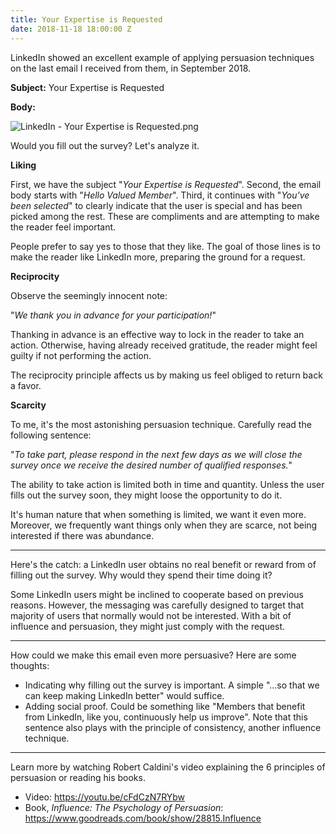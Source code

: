 ```yaml
---
title: Your Expertise is Requested
date: 2018-11-18 18:00:00 Z
---
```


LinkedIn showed an excellent example of applying persuasion techniques on the last email I received from them, in September 2018.

**Subject:** Your Expertise is Requested

**Body:**

![LinkedIn - Your Expertise is Requested.png](/uploads/LinkedIn%20-%20Your%20Expertise%20is%20Requested.png)

Would you fill out the survey? Let's analyze it.

**Liking**

First, we have the subject "*Your Expertise is Requested*". Second, the email body starts with "*Hello Valued Member*". Third, it continues with "*You've been selected*" to clearly indicate that the user is special and has been picked among the rest. These are compliments and are attempting to make the reader feel important.

People prefer to say yes to those that they like. The goal of those lines is to make the reader like LinkedIn more, preparing the ground for a request.

**Reciprocity**

Observe the seemingly innocent note:

"*We thank you in advance for your participation!*"

Thanking in advance is an effective way to lock in the reader to take an action. Otherwise, having already received gratitude, the reader might feel guilty if not performing the action.

The reciprocity principle affects us by making us feel obliged to return back a favor.

**Scarcity**

To me, it's the most astonishing persuasion technique. Carefully read the following sentence:

"*To take part, please respond in the next few days as we will close the survey once we receive the desired number of qualified responses.*"

The ability to take action is limited both in time and quantity. Unless the user fills out the survey soon, they might loose the opportunity to do it.

It's human nature that when something is limited, we want it even more. Moreover, we frequently want things only when they are scarce, not being interested if there was abundance.

---

Here's the catch: a LinkedIn user obtains no real benefit or reward from of filling out the survey. Why would they spend their time doing it?

Some LinkedIn users might be inclined to cooperate based on previous reasons. However, the messaging was carefully designed to target that majority of users that normally would not be interested. With a bit of influence and persuasion, they might just comply with the request.

---

How could we make this email even more persuasive? Here are some thoughts:

* Indicating why filling out the survey is important. A simple "...so that we can keep making LinkedIn better" would suffice.
* Adding social proof. Could be something like "Members that benefit from LinkedIn, like you, continuously help us improve". Note that this sentence also plays with the principle of consistency, another influence technique.

---

Learn more by watching Robert Caldini's video explaining the 6 principles of persuasion or reading his books.

* Video: https://youtu.be/cFdCzN7RYbw
* Book, *Influence: The Psychology of Persuasion*: https://www.goodreads.com/book/show/28815.Influence
